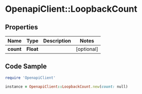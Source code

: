 # OpenapiClient::LoopbackCount

## Properties

Name | Type | Description | Notes
------------ | ------------- | ------------- | -------------
**count** | **Float** |  | [optional] 

## Code Sample

```ruby
require 'OpenapiClient'

instance = OpenapiClient::LoopbackCount.new(count: null)
```


